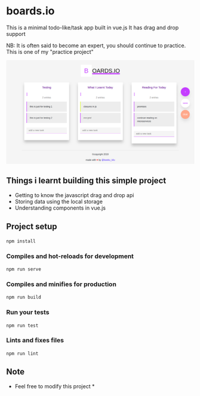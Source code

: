 # boards.io

This is a minimal todo-like/task app built in vue.js 
It has drag and drop support 

NB: It is often said to become an expert, you should continue to practice. This is one of my "practice project"

![preview](https://github.com/vanderkilu/boards.io/blob/master/src/assets/preview.png)

## Things i learnt building this simple project

* Getting to know the javascript drag and drop api
* Storing data using the local storage
* Understanding components in vue.js


## Project setup
```
npm install
```

### Compiles and hot-reloads for development
```
npm run serve
```

### Compiles and minifies for production
```
npm run build
```

### Run your tests
```
npm run test
```

### Lints and fixes files
```
npm run lint
```

## Note
* Feel free to modify this project *
